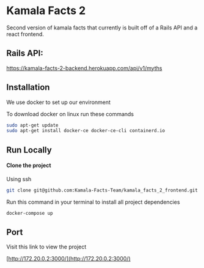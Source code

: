 # Kamala Facts 2

Second version of kamala facts that currently is built off of a Rails API and a react frontend. 

## Rails API:
https://kamala-facts-2-backend.herokuapp.com/api/v1/myths

## Installation

We use docker to set up our environment

To download docker on linux run these commands

```bash
sudo apt-get update
sudo apt-get install docker-ce docker-ce-cli containerd.io
```

## Run Locally

#### Clone the project

Using ssh

```bash
git clone git@github.com:Kamala-Facts-Team/kamala_facts_2_frontend.git
```

Run this command in your terminal to install all project dependencies

```bash
docker-compose up
```

## Port

Visit this link to view the project

[http://172.20.0.2:3000/](http://172.20.0.2:3000/)
